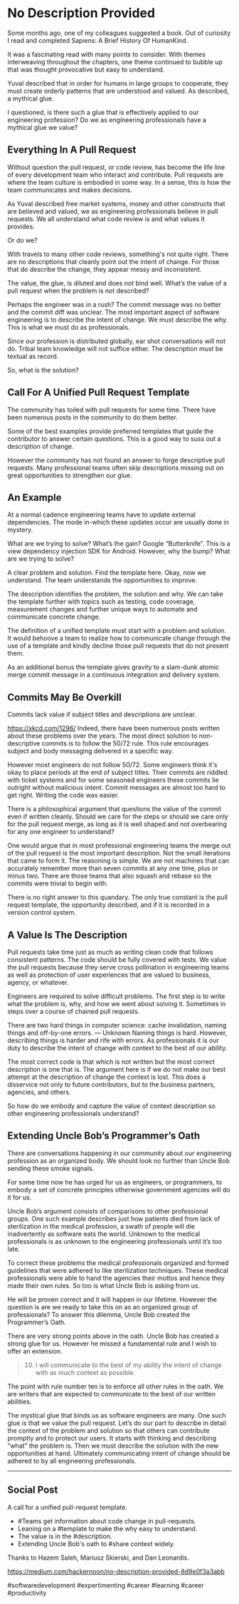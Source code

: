 # No Description Provided

Some months ago, one of my colleagues suggested a book. Out of curiosity I read and completed Sapiens: A Brief History Of HumanKind.

It was a fascinating read with many points to consider. With themes interweaving throughout the chapters, one theme continued to bubble up that was thought provocative but easy to understand.

Yuval described that in order for humans in large groups to cooperate, they must create orderly patterns that are understood and valued. As described, a mythical glue.

I questioned, is there such a glue that is effectively applied to our engineering profession? Do we as engineering professionals have a mythical glue we value?

## Everything In A Pull Request

Without question the pull request, or code review, has become the life line of every development team who interact and contribute. Pull requests are where the team culture is embodied in some way. In a sense, this is how the team communicates and makes decisions.

As Yuval described free market systems, money and other constructs that are believed and valued, we as engineering professionals believe in pull requests. We all understand what code review is and what values it provides.

Or do we?

With travels to many other code reviews, something's not quite right. There are no descriptions that cleanly point out the intent of change. For those that do describe the change, they appear messy and inconsistent.

The value, the glue, is diluted and does not bind well. What’s the value of a pull request when the problem is not described?


Perhaps the engineer was in a rush? The commit message was no better and the commit diff was unclear.
The most important aspect of software engineering is to describe the intent of change. We must describe the why. This is what we must do as professionals.

Since our profession is distributed globally, ear shot conversations will not do. Tribal team knowledge will not suffice either. The description must be textual as record.

So, what is the solution?

## Call For A Unified Pull Request Template

The community has toiled with pull requests for some time. There have been numerous posts in the community to do them better.

Some of the best examples provide preferred templates that guide the contributor to answer certain questions. This is a good way to suss out a description of change.

However the community has not found an answer to forge descriptive pull requests. Many professional teams often skip descriptions missing out on great opportunities to strengthen our glue.

## An Example

At a normal cadence engineering teams have to update external dependencies. The mode in-which these updates occur are usually done in mystery.


What are we trying to solve? What’s the gain?
Google “Butterknife”. This is a view dependency injection SDK for Android. However, why the bump? What are we trying to solve?


A clear problem and solution. Find the template here.
Okay, now we understand. The team understands the opportunities to improve.

The description identifies the problem, the solution and why. We can take the template further with topics such as testing, code coverage, measurement changes and further unique ways to automate and communicate concrete change.

The definition of a unified template must start with a problem and solution. It would behoove a team to realize how to communicate change through the use of a template and kindly decline those pull requests that do not present them.

As an additional bonus the template gives gravity to a slam-dunk atomic merge commit message in a continuous integration and delivery system.

## Commits May Be Overkill

Commits lack value if subject titles and descriptions are unclear.


https://xkcd.com/1296/
Indeed, there have been numerous posts written about these problems over the years. The most direct solution to non-descriptive commits is to follow the 50/72 rule. This rule encourages subject and body messaging delivered in a specific way.

However most engineers do not follow 50/72. Some engineers think it's okay to place periods at the end of subject titles. Their commits are riddled with ticket systems and for some seasoned engineers these commits lie outright without malicious intent. Commit messages are almost too hard to get right. Writing the code was easier.

There is a philosophical argument that questions the value of the commit even if written cleanly. Should we care for the steps or should we care only for the pull request merge, as long as it is well shaped and not overbearing for any one engineer to understand?

One would argue that in most professional engineering teams the merge out of the pull request is the most important description. Not the small iterations that came to form it. The reasoning is simple. We are not machines that can accurately remember more than seven commits at any one time, plus or minus two. There are those teams that also squash and rebase so the commits were trivial to begin with.

There is no right answer to this quandary. The only true constant is the pull request template, the opportunity described, and if it is recorded in a version control system.

## A Value Is The Description

Pull requests take time just as much as writing clean code that follows consistent patterns. The code should be fully covered with tests. We value the pull requests because they serve cross pollination in engineering teams as well as protection of user experiences that are valued to business, agency, or whatever.

Engineers are required to solve difficult problems. The first step is to write what the problem is, why, and how we went about solving it. Sometimes in steps over a course of chained pull requests.

There are two hard things in computer science: cache invalidation, naming things and off-by-one errors.
— Unknown
Naming things is hard. However, describing things is harder and rife with errors. As professionals it is our duty to describe the intent of change with context to the best of our ability.

The most correct code is that which is not written but the most correct description is one that is.
The argument here is if we do not make our best attempt at the description of change the context is lost. This does a disservice not only to future contributors, but to the business partners, agencies, and others.

So how do we embody and capture the value of context description so other engineering professionals understand?

## Extending Uncle Bob’s Programmer’s Oath

There are conversations happening in our community about our engineering profession as an organized body. We should look no further than Uncle Bob sending these smoke signals.

For some time now he has urged for us as engineers, or programmers, to embody a set of concrete principles otherwise government agencies will do it for us.

Uncle Bob’s argument consists of comparisons to other professional groups. One such example describes just how patients died from lack of sterilization in the medical profession, a swath of people will die inadvertently as software eats the world. Unknown to the medical professionals is as unknown to the engineering professionals until it’s too late.

To correct these problems the medical professionals organized and formed guidelines that were adhered to like sterilization techniques. These medical professionals were able to hand the agencies their mottos and hence they made their own rules. So too is what Uncle Bob is asking from us.

He will be proven correct and it will happen in our lifetime. However the question is are we ready to take this on as an organized group of professionals? To answer this dilemma, Uncle Bob created the Programmer’s Oath.


There are very strong points above in the oath. Uncle Bob has created a strong glue for us. However he missed a fundamental rule and I wish to offer an extension.

> 10. I will communicate to the best of my ability the intent of change with as much context as possible.

The point with rule number ten is to enforce all other rules in the oath. We are writers that are expected to communicate to the best of our written abilities.

The mystical glue that binds us as software engineers are many. One such glue is that we value the pull request. Let’s do our part to describe in detail the context of the problem and solution so that others can contribute promptly and to protect our users. It starts with thinking and describing “what” the problem is. Then we must describe the solution with the new opportunities at hand. Ultimately communicating intent of change should be adhered to by all engineering professionals.

---

## Social Post

A call for a unified pull-request template.

- #Teams get information about code change in pull-requests.
- Leaning on a #template to make the why easy to understand.
- The value is in the #description.
- Extending Uncle Bob's oath to #share context widely.

Thanks to Hazem Saleh, Mariusz Skierski, and Dan Leonardis. 

https://medium.com/hackernoon/no-description-provided-8d9e0f3a3abb

#softwaredevelopment #expertimenting #career #learning #career #productivity
